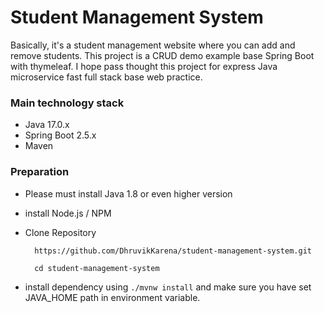 # Student Management System
Basically, it's a student management website where you can add and remove students. 
This project is a CRUD demo example base Spring Boot with thymeleaf. I hope pass thought this project for express Java microservice fast full stack base web practice.

### Main technology stack

- Java 17.0.x
- Spring Boot 2.5.x
- Maven

### Preparation

- Please must install Java 1.8  or even higher version
- install Node.js / NPM
- Clone Repository

        https://github.com/DhruvikKarena/student-management-system.git
        
        cd student-management-system
        
- install dependency using `./mvnw install` and make sure you have set JAVA_HOME path in environment variable.
        
        
